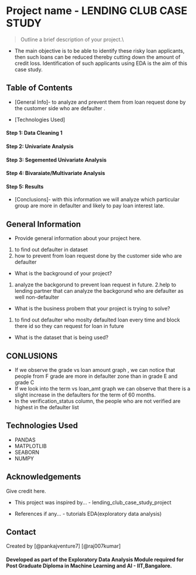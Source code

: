 # Project name - LENDING CLUB CASE STUDY

> Outline a brief description of your project.\

  - The main objective is to be able to identify these risky loan applicants, 
then such loans can be reduced thereby cutting down the amount of credit loss. 
Identification of such applicants using EDA is the aim of this case study.   

## Table of Contents
* [General Info]- to analyze and prevent them from loan request done by the customer side who are defaulter .

* [Technologies Used] 
         
#### Step 1: Data Cleaning 1  
#### Step 2: Univariate Analysis
#### Step 3: Segemented Univariate Analysis
#### Step 4: Bivaraiate/Multivariate Analysis
#### Step 5: Results                                    


* [Conclusions]- with this information we will analyze which particular group are more in defaulter and likely to pay loan interest late.



<!-- You can include any other section that is pertinent to your problem -->

## General Information
- Provide general information about your project here.
 1. to find out defaulter in dataset
 2. how to prevent from loan request done by the customer side who are defaulter

- What is the background of your project?
 1. analyze the backgorund to prevent loan request in future.
 2.help to lending partner that  can analyze the backgorund who are defaulter as well non-defaulter

- What is the business probem that your project is trying to solve?
 1. to find out defaulter who moslty defaulted loan every time and block there id so they can request for loan in future
- What is the dataset that is being used?

<!-- You don't have to answer all the questions - just the ones relevant to your project. -->

## CONLUSIONS
-   If we observe the grade vs loan amount graph , we can notice that people from F grade are more in defaulter zone than in grade E and grade C
-   If we look into the term vs loan_amt graph we can observe that there is a slight increase in the defaulters for the term of 60 months.
-   In the verification_status column, the people who are not verified are highest in the defaulter list


<!-- You don't have to answer all the questions - just the ones relevant to your project. -->


## Technologies Used
- PANDAS
- MATPLOTLIB
- SEABORN
- NUMPY

<!-- As the libraries versions keep on changing, it is recommended to mention the version of library used in this project -->

## Acknowledgements
Give credit here.
- This project was inspired by... - lending_club_case_study_project

- References if any... - tutorials EDA(exploratory data analysis)




## Contact
Created by
[@pankajventure7] 
[@raj007kumar] 

#### Developed as part of the Exploratory Data Analysis Module required for Post Graduate Diploma in Machine Learning and AI - IIT,Bangalore.